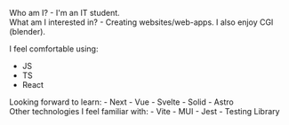 Who am I? - I'm an IT student.                                                                                                                                        
What am I interested in? - Creating websites/web-apps. I also enjoy CGI (blender).                                              

I feel comfortable using:
- JS
- TS
- React
<div style="display: grid; grid-template-columns: 1fr, 1fr">
  <div>
Looking forward to learn:
- Next
- Vue
- Svelte
- Solid
- Astro
  </div>
  <div>
Other technologies I feel familiar with:
- Vite
- MUI
- Jest
- Testing Library
  </div>
</div>
